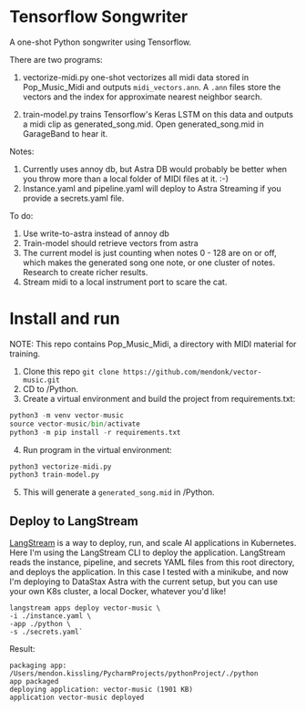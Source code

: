 # Tensorflow Songwriter

A one-shot Python songwriter using Tensorflow.

There are two programs:

1. vectorize-midi.py one-shot vectorizes all midi data stored in Pop_Music_Midi and outputs `midi_vectors.ann`. A `.ann` files store the vectors and the index for approximate nearest neighbor search.

2. train-model.py trains Tensorflow's Keras LSTM on this data and outputs a midi clip as generated_song.mid.
Open generated_song.mid in GarageBand to hear it.

Notes:

1. Currently uses annoy db, but Astra DB would probably be better when you throw more than a local folder of MIDI files at it. :-)
2. Instance.yaml and pipeline.yaml will deploy to Astra Streaming if you provide a secrets.yaml file.

To do: 

1. Use write-to-astra instead of annoy db
2. Train-model should retrieve vectors from astra
3. The current model is just counting when notes 0 - 128 are on or off, which makes the generated song one note, or one cluster of notes. Research to create richer results.
4. Stream midi to a local instrument port to scare the cat.

# Install and run
NOTE: 
This repo contains Pop_Music_Midi, a directory with MIDI material for training.

1. Clone this repo `git clone https://github.com/mendonk/vector-music.git`
2. CD to /Python. 
3. Create a virtual environment and build the project from requirements.txt:
```python
python3 -m venv vector-music
source vector-music/bin/activate
python3 -m pip install -r requirements.txt
```
4. Run program in the virtual environment:
```python
python3 vectorize-midi.py
python3 train-model.py
```
5. This will generate a `generated_song.mid` in /Python.

## Deploy to LangStream

[LangStream](https://github.com/LangStream) is a way to deploy, run, and scale AI applications in Kubernetes.
Here I'm using the LangStream CLI to deploy the application.
LangStream reads the instance, pipeline, and secrets YAML files from this root directory, and deploys the application.
In this case I tested with a minikube, and now I'm deploying to DataStax Astra with the current setup, but you can use your own K8s cluster, a local Docker, whatever you'd like!

```shell
langstream apps deploy vector-music \
-i ./instance.yaml \
-app ./python \
-s ./secrets.yaml`
```

Result:
```shell
packaging app: /Users/mendon.kissling/PycharmProjects/pythonProject/./python
app packaged
deploying application: vector-music (1901 KB)
application vector-music deployed
```
